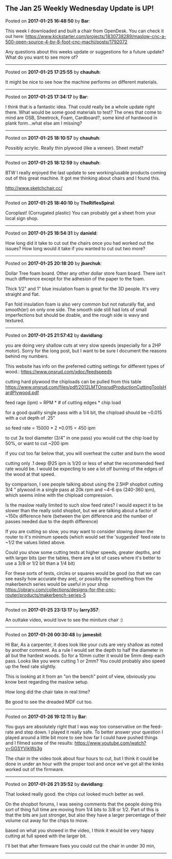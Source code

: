 ## The Jan 25 Weekly Wednesday Update is UP!
Posted on **2017-01-25 16:48:50** by **Bar**:

This week I downloaded and built a chair from OpenDesk. You can check it out here: https://www.kickstarter.com/projects/1830738289/maslow-cnc-a-500-open-source-4-by-8-foot-cnc-machi/posts/1792072



Any questions about this weeks update or suggestions for a future update? What do you want to see more of?

---

Posted on **2017-01-25 17:25:55** by **chauhuh**:

It might be nice to see how the machine performs on different materials.

---

Posted on **2017-01-25 17:34:17** by **Bar**:

I think that is a fantastic idea. That could really be a whole update right there. What would be some good materials to test? The ones that come to mind are OSB, Sheetrock, Foam, Cardboard?, some kind of hardwood in plank form...what else am I missing?

---

Posted on **2017-01-25 18:10:57** by **chauhuh**:

Possibly acrylic. Really thin plywood (like a veneer). Sheet metal?

---

Posted on **2017-01-25 18:12:59** by **chauhuh**:

BTW I really enjoyed the last update to see working/usable products coming out of this great machine. It got me thinking about chairs and I found this.



http://www.sketchchair.cc/

---

Posted on **2017-01-25 18:40:10** by **TheRiflesSpiral**:

Coroplast! (Corrugated plastic) You can probably get a sheet from your local sign shop.

---

Posted on **2017-01-25 18:54:31** by **danield**:

How long did it take to cut out the chairs once you had worked out the issues? How long would it take if you wanted to cut out two more?

---

Posted on **2017-01-25 20:18:20** by **jbarchuk**:

Dollar Tree foam board. Other any other dollar store foam board. There isn't much difference except for the adhesion of the paper to the foam.



Thick 1/2" and 1" blue insulation foam is great for the 3D people. It's very straight and flat.



Fan fold insulation foam is also very common but not naturally flat, and smooth(er) on only one side. The smooth side still had lots of small imperfections but should be doable, and the rough side is wavy and textured.

---

Posted on **2017-01-25 21:57:42** by **davidlang**:

you are doing very shallow cuts at very slow speeds (especially for a 2HP motor). Sorry for the long post, but I want to be sure I document the reasons behind my numbers.



This website has info on the preferred cutting settings for different types of wood.: https://www.onsrud.com/xdoc/feedspeeds



cutting hard plywood the chiploads can be pulled from this table https://www.onsrud.com/files/pdf/2012LMTOnsrudProductionCuttingToolsHardPlywood.pdf



feed rage (ipm) = RPM * # of cutting edges * chip load



for a good quality single pass with a 1/4 bit, the chipload should be ~0.015 with a cut depth of .25" 



so feed rate = 15000 * 2 *0.015 = 450 ipm



to cut 3x tool diameter (3/4" in one pass) you would cut the chip load by 50%, or want to cut ~200 ipm



if you cut too far below that, you will overheat the cutter and burn the wood



cutting only .1 deep @25 ipm is 1/20 or less of what the recommended feed rate would be. I would be expecting to see a lot olf burning of the edges of the wood at that speed.



by comparison, I see people talking about using the 2.5HP shopbot cutting 3/4 " plywood in a single pass at 20k rpm and ~4-6 ips (240-360 ipm), which seems inline with the chipload compression.



Is the maslow really limited to such slow feed rates? I would expect it to be slower than the really solid shopbot, but we are talking about a factor of ~150x difference here (between the ipm difference and the number of passes needed due to the depth difference)



If you are cutting so slow, you may want to consider slowing down the router to it's minimum speeds (which would set the 'suggested' feed rate to ~1/2 the values listed above.



Could you show some cutting tests at higher speeds, greater depths, and with larger bits (per the tables, there are a lot of cases where it's better to use a 3/8 or 1/2 bit than a 1/4 bit)



For these sorts of tests, circles or squares would be good (so that we can see easily how accurate they are), or possibly the something from the makerbench series would be useful in your shop https://obrary.com/collections/designs-for-the-cnc-router/products/makerbench-series-5

---

Posted on **2017-01-25 23:13:17** by **larry357**:

An outtake video, would love to see the miniture chair :)

---

Posted on **2017-01-26 00:30:48** by **jamesbil**:

Hi Bar, As a carpenter, it does look like your cuts are very shallow as noted by another comment. As a rule I would set the depth to half the diameter in all but the hardest woods. So for a 10mm cutter it would be 5mm deep each pass. Looks like you were cutting 1 or 2mm? You could probably also speed up the feed rate slightly. 

This is looking at it from an "on the bench" point of view, obviously you know best regarding the maslow setup.

How long did the chair take in real time? 

Be good to see the dreaded MDF cut too.

---

Posted on **2017-01-26 19:12:11** by **Bar**:

You guys are absolutely right that I was way too conservative on the feed-rate and step down. I played it really safe. To better answer your question I played around a little bit more to see how far I could have pushed things and I filmed some of the results: https://www.youtube.com/watch?v=GGSYVikWs3g



The chair in the video took about four hours to cut, but I think it could be done in under an hour with the proper tool and once we've got all the kinks worked out of the firmware.

---

Posted on **2017-01-26 21:35:52** by **davidlang**:

That looked really good. the chips cut looked much better as well.



On the shopbot forums, I was seeing comments that the people doing this sort of thing full time are moving from 1/4 bits to 3/8 or 1/2. Part of this is that the bits are just stronger, but also they have a larger percentage of their volume cut away for the chips to move.



based on what you showed in the video, I think it would be very happy cutting at full speed with the larger bit.



I'll bet that after firmware fixes you could cut the chair in under 30 min,

---

